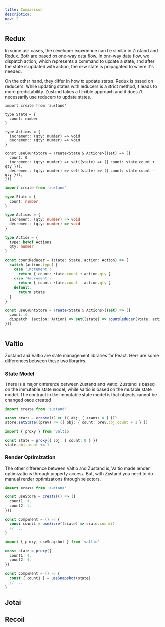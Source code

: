 ```yaml
---
title: Comparison
description:
nav: 2
---
```


## Redux

In some use cases, the developer experience can be similar in Zustand and Redux.
Both are based on one-way data flow. In one-way data flow, we dispatch action,
which represents a command to update a state, and after the state is updated
with action, the new state is propagated to where it's needed.

On the other hand, they differ in how to update states. Redux is based on
reducers. While updating states with reducers is a strict method, it leads to
more predictability. Zustand takes a flexible approach and it doesn't
necessarily use reducers to update states.

```tsx
import create from 'zustand'

type State = {
  count: number
}

type Actions = {
  increment: (qty: number) => void
  decrement: (qty: number) => void
}

const useCountStore = create<State & Actions>((set) => ({
  count: 0,
  increment: (qty: number) => set((state) => ({ count: state.count + qty })),
  decrement: (qty: number) => set((state) => ({ count: state.count - qty })),
}))
```

```ts
import create from 'zustand'

type State = {
  count: number
}

type Actions = {
  increment: (qty: number) => void
  decrement: (qty: number) => void
}

type Action = {
  type: keyof Actions
  qty: number
}

const countReducer = (state: State, action: Action) => {
  switch (action.type) {
    case 'increment':
      return { count: state.count + action.qty }
    case 'decrement':
      return { count: state.count - action.qty }
    default:
      return state
  }
}

const useCountStore = create<State & Actions>((set) => ({
  count: 0,
  dispatch: (action: Action) => set((state) => countReducer(state, action)),
}))
```

```ts

```

## Valtio

Zustand and Valtio are state management libraries for React. Here are some
differences between these two libraries.

### State Model

There is a major difference between Zustand and Valtio. Zustand is based on the
immutable state model, while Valtio is based on the mutable state model.
The contract in the immutable state model is that objects cannot be changed once created

```ts
import create from 'zustand'

const store = create(() => ({ obj: { count: 0 } }))
store.setState((prev) => ({ obj: { count: prev.obj.count + 1 } })
```

```ts
import { proxy } from 'valtio'

const state = proxy({ obj: { count: 0 } })
state.obj.count += 1
```

### Render Optimization

The other difference between Valtio and Zustand is, Valtio made render
optimizations through property access. But, with Zustand you need to do manual
render optimizations through selectors.

```ts
import create from 'zustand'

const useStore = create(() => ({
  count1: 0,
  count2: 1,
}))

const Component = () => {
  const count1 = useStore((state) => state.count1)
  // ...
}
```

```ts
import { proxy, useSnapshot } from 'valtio'

const state = proxy({
  count1: 0,
  count2: 0,
})

const Component = () => {
  const { count1 } = useSnapshot(state)
  // ...
}
```

## Jotai

## Recoil
